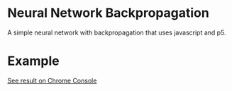 # Neural Network Backpropagation

A simple neural network with backpropagation that uses javascript and p5.

# Example

[See result on Chrome Console](https://cybertropolis.github.io/nn-backpropagation/)
